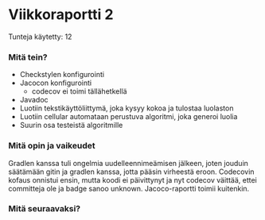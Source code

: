 # Viikkoraportti 2
Tunteja käytetty: 12

### Mitä tein?

- Checkstylen konfigurointi
- Jacocon konfigurointi
    - codecov ei toimi tällähetkellä
- Javadoc
- Luotiin tekstikäyttöliittymä, joka kysyy kokoa ja tulostaa luolaston
- Luotiin cellular automataan perustuva algoritmi, joka generoi luolia
- Suurin osa testeistä algoritmille

### Mitä opin ja vaikeudet

Gradlen kanssa tuli ongelmia uudelleennimeämisen jälkeen, joten jouduin säätämään gitin ja gradlen kanssa, jotta pääsin virheestä eroon. Codecovin kofaus onnistui ensin, mutta koodi ei päivittynyt ja nyt codecov väittää, ettei committeja ole ja badge sanoo unknown. Jacoco-raportti toimii kuitenkin. 

### Mitä seuraavaksi?
